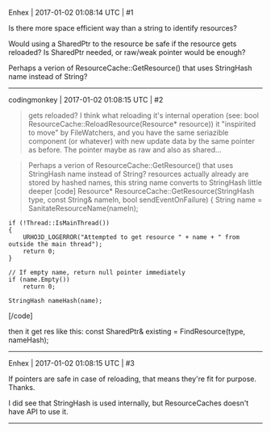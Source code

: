 Enhex | 2017-01-02 01:08:14 UTC | #1

Is there more space efficient way than a string to identify resources?

Would using a SharedPtr to the resource be safe if the resource gets reloaded?
Is SharedPtr needed, or raw/weak pointer would be enough?

Perhaps a verion of ResourceCache::GetResource() that uses StringHash name instead of String?

-------------------------

codingmonkey | 2017-01-02 01:08:15 UTC | #2

>gets reloaded?
I think what reloading it's internal operation (see: bool ResourceCache::ReloadResource(Resource* resource)) it "inspirited to move" by FileWatchers, and you have the same seriazible component (or whatever) with new update data by the same pointer as before. The pointer maybe as raw and also as shared...

>Perhaps a verion of ResourceCache::GetResource() that uses StringHash name instead of String?
resources actually already are stored by hashed names, this string name converts to StringHash little deeper
[code]
Resource* ResourceCache::GetResource(StringHash type, const String& nameIn, bool sendEventOnFailure)
{
    String name = SanitateResourceName(nameIn);

    if (!Thread::IsMainThread())
    {
        URHO3D_LOGERROR("Attempted to get resource " + name + " from outside the main thread");
        return 0;
    }

    // If empty name, return null pointer immediately
    if (name.Empty())
        return 0;

    StringHash nameHash(name);
[/code]

then it get <T> res like this:
const SharedPtr<Resource>& existing = FindResource(type, nameHash);

-------------------------

Enhex | 2017-01-02 01:08:15 UTC | #3

If pointers are safe in case of reloading, that means they're fit for purpose.
Thanks.

I did see that StringHash is used internally, but ResourceCaches doesn't have API to use it.

-------------------------

